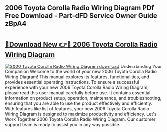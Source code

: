## 2006 Toyota Corolla Radio Wiring Diagram PDf Free Download - Part-dFD Service Owner Guide zBpA4

# <h2><a href="http://dfkufvn.blite.top/?on=2006+Toyota+Corolla+Radio+Wiring+Diagram">🔗Download New 👉🔴 2006 Toyota Corolla Radio Wiring Diagram</a></h2>

[![2006 Toyota Corolla Radio Wiring Diagram download](https://i.imgur.com/lujVjoI.png)](http://dfkufvn.blite.top/?on=2006+Toyota+Corolla+Radio+Wiring+Diagram)
Understanding Your Companion Welcome to the world of your new 2006 Toyota Corolla Radio Wiring Diagram! This manual explores its features, functionalities, and provides essential operating instructions. To ensure a successful experience with your new 2006 Toyota Corolla Radio Wiring Diagram, please read this user manual carefully before use. It contains essential information on product setup, operation, maintenance, and troubleshooting, ensuring that you are able to use the product effectively and efficiently. With features like list of features, your new 2006 Toyota Corolla Radio Wiring Diagram is designed to maximize productivity and efficiency. Let's Work Together 2006 Toyota Corolla Radio Wiring Diagram. Our customer support team is ready to assist you in any way possible.
